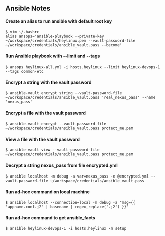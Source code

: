 Ansible Notes
---

#### Create an alias to run ansible with default root key
```
$ vim ~/.bashrc
alias ansops='ansible-playbook --private-key ~/workspace/credentials/heylinux.pem --vault-password-file ~/workspace/credentials/ansible_vault.pass --become'
```

#### Run Ansible playbook with --limit and --tags
```
$ ansops heylinux-all.yml -i hosts.heylinux --limit heylinux-devops-1 --tags common-etc
```

#### Encrypt a string with the vault password
```
$ ansible-vault encrypt_string --vault-password-file ~/workspace/credentials/ansible_vault.pass 'real_nexus_pass' --name 'nexus_pass'
```

#### Encrypt a file with the vault password
```
$ ansible-vault encrypt --vault-password-file ~/workspace/credentials/ansible_vault.pass protect_me.pem
```

#### View a file with the vault password
```
$ ansible-vault view --vault-password-file ~/workspace/credentials/ansible_vault.pass protect_me.pem
```

#### Decrypt a string nexus_pass from file encrypted.yml
```
$ ansible localhost -m debug -a var=nexus_pass -e @encrypted.yml --vault-password-file ~/workspace/credentials/ansible_vault.pass
```

#### Run ad-hoc command on local machine
```
$ ansible localhost --connection=local -m debug -a "msg={{ 'appname.conf.j2' | basename | regex_replace('.j2') }}"
```

#### Run ad-hoc command to get ansible_facts
```
$ ansible heylinux-devops-1 -i hosts.heylinux -m setup
```
